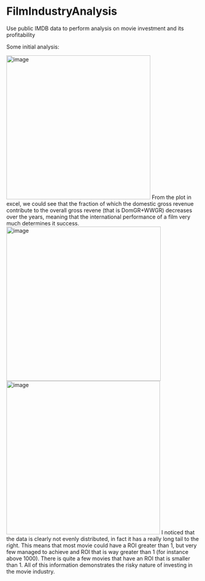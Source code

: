 # FilmIndustryAnalysis
Use public IMDB data to perform analysis on movie investment and its profitability

Some initial analysis:

<img width="375" alt="image" src="https://user-images.githubusercontent.com/87291107/161388632-b76c1cda-4a83-4493-bf11-909e6c8fff35.png">
From the plot in excel, we could see that the fraction of which the domestic gross revenue contribute 
to the overall gross revene (that is DomGR+WWGR) decreases over the years, meaning that the international 
performance of a film very much determines it success. 


<img width="402" alt="image" src="https://user-images.githubusercontent.com/87291107/161388590-b30d387c-8d7c-4ac7-bc0c-56458f6521c4.png">
<img width="400" alt="image" src="https://user-images.githubusercontent.com/87291107/161388596-436d1c86-f474-4dc7-b1a7-0ddb19e3cd88.png">
I noticed that the data is clearly not evenly distributed, in fact it has a really long tail to the right. 
This means that most movie could have a ROI greater than 1, but very few managed to achieve and ROI that 
is way greater than 1 (for instance above 1000). There is quite a few movies that have an ROI that is 
smaller than 1. All of this information demonstrates the risky nature of investing in the movie industry. 

